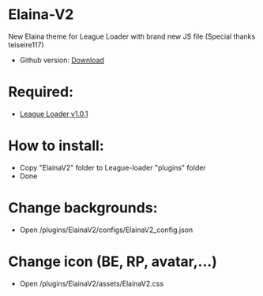 # Elaina-V2
New Elaina theme for League Loader with brand new JS file
(Special thanks teiseire117)

 - Github version: [Download](https://codeload.github.com/Elaina69/Elaina-V2/zip/refs/tags/v1.3.1)

# Required: 
 - [League Loader v1.0.1](https://pipelines.actions.githubusercontent.com/serviceHosts/fbebac6f-a7cc-408b-b92f-11e76ef68760/_apis/pipelines/1/runs/88/signedartifactscontent?artifactName=league-loader-2b18de2d-20230222-1234&urlExpires=2023-02-22T15%3A26%3A30.8084385Z&urlSigningMethod=HMACV2&urlSignature=VUiwhgCpz%2BzFWNm2NDDi4C9wJJgGQvHerETgfZEoetY%3D)
 
# How to install:
 - Copy "ElainaV2" folder to League-loader "plugins" folder
 - Done


# Change backgrounds:
 - Open /plugins/ElainaV2/configs/ElainaV2_config.json
 
 
# Change icon (BE, RP, avatar,...)
 - Open /plugins/ElainaV2/assets/ElainaV2.css
